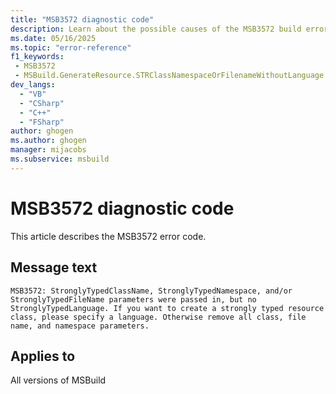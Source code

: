 ```yaml
---
title: "MSB3572 diagnostic code"
description: Learn about the possible causes of the MSB3572 build error, and get troubleshooting tips.
ms.date: 05/16/2025
ms.topic: "error-reference"
f1_keywords:
 - MSB3572
 - MSBuild.GenerateResource.STRClassNamespaceOrFilenameWithoutLanguage
dev_langs:
  - "VB"
  - "CSharp"
  - "C++"
  - "FSharp"
author: ghogen
ms.author: ghogen
manager: mijacobs
ms.subservice: msbuild
---
```


# MSB3572 diagnostic code

<!-- :::ErrorDefinitionDescription::: -->
<!-- :::editable-content name="introDescription"::: -->
This article describes the MSB3572 error code.
<!-- :::editable-content-end::: -->

## Message text

<!-- :::editable-content name="messageText"::: -->
`MSB3572: StronglyTypedClassName, StronglyTypedNamespace, and/or StronglyTypedFileName parameters were passed in, but no StronglyTypedLanguage. If you want to create a strongly typed resource class, please specify a language. Otherwise remove all class, file name, and namespace parameters.`
<!-- :::editable-content-end::: -->
<!-- MSB3572: StronglyTypedClassName, StronglyTypedNamespace, and/or StronglyTypedFileName parameters were passed in, but no StronglyTypedLanguage. If you want to create a strongly typed resource class, please specify a language. Otherwise remove all class, file name, and namespace parameters. -->

<!-- :::editable-content name="postOutputDescription"::: -->
<!--
{StrBegin="MSB3572: "}
-->
<!-- :::editable-content-end::: -->
<!-- :::ErrorDefinitionDescription-end::: -->

## Applies to

All versions of MSBuild
